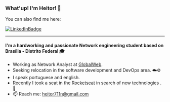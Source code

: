 ### What'up! I'm Heitor! :ghost:

You can also find me here:

[![LinkedInBadge](https://img.shields.io/badge/-LinkedIn-blue?style=flat&logo=Linkedin&logoColor=white&link=www.linkedin.com/in/heitor-de-melo-cardozo)](https://www.linkedin.com/in/heitor-de-melo-cardozo)

---

#### I'm a hardworking and passionate Network engineering student based on Brasília - Distrito Federal 🎓

- Working as Network Analyst at [GlobalWeb](https://www.globalweb.com.br/).
- Seeking relocation in the software development and DevOps area. :cloud::gear:
- I speak portuguese and english.
- Recently I took a seat in the [Rocketseat](https://rocketseat.com.br/) in search of new technologies . 🚀
- 📫 Reach me: heitor711n@gmail.com
